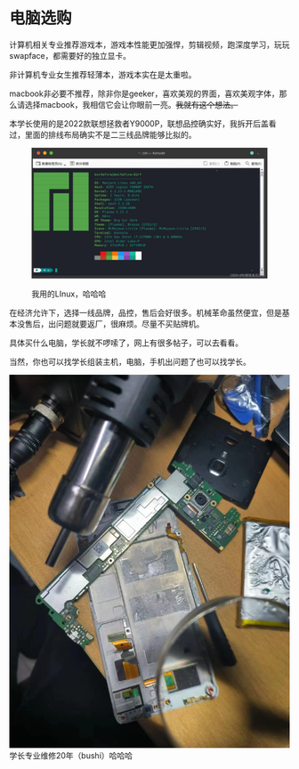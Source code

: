 # 电脑选购

计算机相关专业推荐游戏本，游戏本性能更加强悍，剪辑视频，跑深度学习，玩玩swapface，都需要好的独立显卡。

非计算机专业女生推荐轻薄本，游戏本实在是太重啦。

macbook非必要不推荐，除非你是geeker，喜欢美观的界面，喜欢美观字体，那么请选择macbook，我相信它会让你眼前一亮。~~我就有这个想法。~~

本学长使用的是2022款联想拯救者Y9000P，联想品控确实好，我拆开后盖看过，里面的排线布局确实不是二三线品牌能够比拟的。

<figure><img src=".gitbook/assets/b35044d68e36cc55ec500cd746ddb67.jpg" alt=""><figcaption><p>我用的LInux，哈哈哈</p></figcaption></figure>

在经济允许下，选择一线品牌，品控，售后会好很多。机械革命虽然便宜，但是基本没售后，出问题就要返厂，很麻烦。尽量不买贴牌机。

具体买什么电脑，学长就不啰嗦了，网上有很多帖子，可以去看看。

当然，你也可以找学长组装主机，电脑，手机出问题了也可以找学长。



![](<.gitbook/assets/5672673f12f4ee6220bb6ce602f5959 (1).jpg>)学长专业维修20年（bushi）哈哈哈
